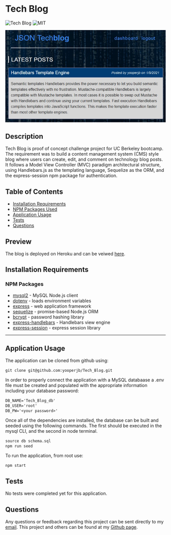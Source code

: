 # Tech Blog
![Tech Blog](https://img.shields.io/github/languages/top/yooperjb/Tech_Blog) ![MIT](https://img.shields.io/badge/license-MIT-blue)

![Blog Screenshot](/public/assets/screenshot.jpg)

## Description
Tech Blog is proof of concept challenge project for UC Berkeley bootcamp. The requirement was to build a content management system (CMS) style blog where users can create, edit, and comment on technology blog posts. It follows a Model View Controller (MVC) paradigm architectural structure, using Handlebars.js as the templating language, Sequelize as the ORM, and the express-session npm package for authentication.

## Table of Contents
* [Installation Requirements](#install)
* [NPM Packages Used](#npm)
* [Application Usage](#usage)
* [Tests](#tests)
* [Questions](#questions)

## Preview
The blog is deployed on Heroku and can be veiwed [here](https://morning-coast-61041.herokuapp.com/).

## <a name=install></a>Installation Requirements


### <a name=npm></a>NPM Packages
* [mysql2](https://www.npmjs.com/package/mysql2) - MySQL Node.js client
* [dotenv](https://www.npmjs.com/package/dotenv) - loads environment variables
* [express](https://expressjs.com/) - web application framework
* [sequelize](https://www.npmjs.com/package/sequelize) - promise-based Node.js ORM
* [bcrypt](https://www.npmjs.com/package/bcrypt) - password hashing library
* [express-handlebars](https://www.npmjs.com/package/express-handlebars) - Handlebars view engine
* [express-session](https://www.npmjs.com/package/express-session) - express session library

***
## <a name=usage></a>Application Usage
The application can be cloned from github using:
```
git clone git@github.com:yooperjb/Tech_Blog.git
```
In order to properly connect the application with a MySQL databaase a .env file must be created and populated with the appropriate information including your database password:

```
DB_NAME='Tech_Blog_db'
DB_USER='root'
DB_PW='<your password>'
```
Once all of the dependencies are installed, the database can be built and seeded using the following commands. The first should be executed in the mysql CLI, and the second in node terminal. 
```
source db schema.sql
npm run seed
```
To run the application, from root use:
```
npm start
```
## Tests
No tests were completed yet for this application. 

## Questions
Any questions or feedback regarding this project can be sent directly to my [email](mailto:jason.barnes@humboldt.edu). This project and others can be found at my [Github page]('https://github.com/yooperjb').